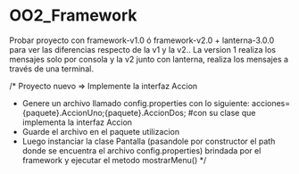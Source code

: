 # OO2_Framework

Probar proyecto con framework-v1.0 ó framework-v2.0 + lanterna-3.0.0 para ver las diferencias respecto de la v1 y la v2.. La version 1 realiza los mensajes solo por consola y la v2 junto con lanterna, realiza los mensajes a través de una terminal.


/* Proyecto nuevo => Implemente la interfaz Accion
- Genere un archivo llamado config.properties con lo siguiente:
	acciones={paquete}.AccionUno;{paquete}.AccionDos; #con su clase que implementa la interfaz Accion
- Guarde el archivo en el paquete utilizacion 
- Luego instanciar la clase Pantalla (pasandole por constructor el path donde se encuentra el archivo config.properties) brindada por el framework y ejecutar el metodo mostrarMenu() */
